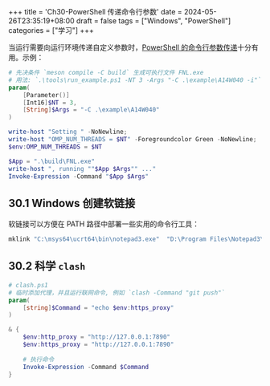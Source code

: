 +++
title = 'Ch30-PowerShell 传递命令行参数'
date = 2024-05-26T23:35:19+08:00
draft = false
tags = ["Windows", "PowerShell"]
categories = ["学习"]
+++

当运行需要向运行环境传递自定义参数时，[PowerShell 的命令行参数传递][1]十分有用。示例：

```powershell
# 先决条件 `meson compile -C build` 生成可执行文件 FNL.exe
# 用法: `.\tools\run_example.ps1 -NT 3 -Args "-C .\example\A14W040 -i"` 设置线程数为 3
param(
    [Parameter()]
    [Int16]$NT = 3,
    [String]$Args = "-C .\example\A14W040"
)

write-host "Setting " -NoNewline;
write-host "OMP_NUM_THREADS = $NT" -Foregroundcolor Green -NoNewline;
$env:OMP_NUM_THREADS = $NT

$App = ".\build\FNL.exe"
write-host ", running ""$App $Args"" ..."
Invoke-Expression -Command "$App $Args"
```

## 30.1 Windows 创建软链接

软链接可以方便在 PATH 路径中部署一些实用的命令行工具：

```cmd
mklink "C:\msys64\ucrt64\bin\notepad3.exe"  "D:\Program Files\Notepad3\Notepad3.exe"
```

## 30.2 科学 `clash`

```powershell
# clash.ps1
# 临时添加代理，并且运行联网命令, 例如 `clash -Command "git push"`
param(
    [string]$Command = "echo $env:https_proxy"
)

& {
    $env:http_proxy = "http://127.0.0.1:7890"
    $env:https_proxy = "http://127.0.0.1:7890"
    
    # 执行命令
    Invoke-Expression -Command $Command
}
```

[1]: https://www.delftstack.com/zh/howto/powershell/command-line-arguments-in-powershell
